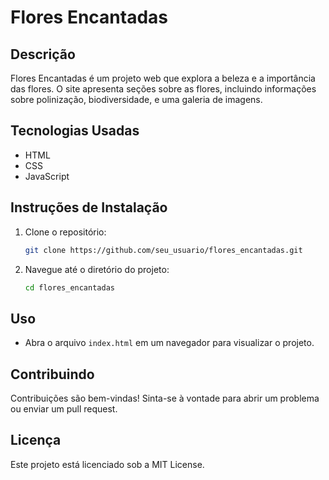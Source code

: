 # Flores Encantadas

## Descrição
Flores Encantadas é um projeto web que explora a beleza e a importância das flores. O site apresenta seções sobre as flores, incluindo informações sobre polinização, biodiversidade, e uma galeria de imagens.

## Tecnologias Usadas
- HTML
- CSS
- JavaScript

## Instruções de Instalação
1. Clone o repositório:
   ```bash
   git clone https://github.com/seu_usuario/flores_encantadas.git
   ```
2. Navegue até o diretório do projeto:
   ```bash
   cd flores_encantadas
   ```

## Uso
- Abra o arquivo `index.html` em um navegador para visualizar o projeto.

## Contribuindo
Contribuições são bem-vindas! Sinta-se à vontade para abrir um problema ou enviar um pull request.

## Licença
Este projeto está licenciado sob a MIT License.
